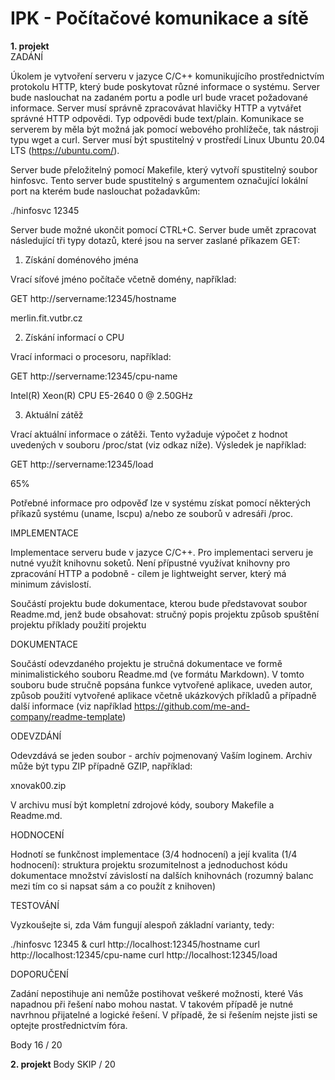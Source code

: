 # IPK - Počítačové komunikace a sítě

**1. projekt**  
  ZADÁNÍ


Úkolem je vytvoření serveru v jazyce C/C++ komunikujícího prostřednictvím protokolu HTTP, který bude poskytovat různé informace o systému. Server bude naslouchat na zadaném portu a podle url bude vracet požadované informace. Server musí správně zpracovávat hlavičky HTTP a vytvářet správné HTTP odpovědi. Typ odpovědi bude text/plain. Komunikace se serverem by měla být možná jak pomocí webového prohlížeče, tak nástroji typu wget a curl. Server musí být spustitelný v prostředí Linux Ubuntu 20.04 LTS  (https://ubuntu.com/).

Server bude přeložitelný pomocí Makefile, který vytvoří spustitelný soubor hinfosvc.
Tento server bude spustitelný s argumentem označující lokální port na kterém bude naslouchat požadavkům:

./hinfosvc 12345


Server bude možné ukončit pomocí CTRL+C. Server bude umět zpracovat následující tři typy dotazů, které jsou na server zaslané příkazem GET:


1. Získání doménového jména

Vrací síťové jméno počítače včetně domény, například:

GET http://servername:12345/hostname

merlin.fit.vutbr.cz


2. Získání informací o CPU 

Vrací informaci o procesoru, například:

GET http://servername:12345/cpu-name


Intel(R) Xeon(R) CPU E5-2640 0 @ 2.50GHz


3. Aktuální zátěž 

Vrací aktuální informace o zátěži. Tento vyžaduje výpočet z hodnot uvedených v souboru /proc/stat (viz odkaz níže). Výsledek je například:

GET http://servername:12345/load

65%

Potřebné informace pro odpověď lze v systému získat pomocí některých příkazů systému (uname, lscpu) a/nebo ze souborů v adresáři /proc. 

IMPLEMENTACE

Implementace serveru bude v jazyce C/C++. Pro implementaci serveru je nutné využít knihovnu soketů. Není přípustné využívat knihovny pro zpracování HTTP a podobně - cílem je lightweight server, který má minimum závislostí.

Součástí projektu bude dokumentace, kterou bude představovat soubor Readme.md, jenž bude obsahovat:
stručný popis projektu
způsob spuštění projektu
příklady použití projektu


DOKUMENTACE

Součástí odevzdaného projektu je stručná dokumentace ve formě minimalistického souboru Readme.md (ve formátu Markdown). V tomto souboru bude stručně popsána funkce vytvořené aplikace, uveden autor, způsob použití vytvořené aplikace včetně ukázkových příkladů a případně další informace (viz například https://github.com/me-and-company/readme-template)

ODEVZDÁNÍ


Odevzdává se jeden soubor - archív pojmenovaný Vaším loginem. Archiv může být typu ZIP případně GZIP, například:

xnovak00.zip

V archivu musí být kompletní zdrojové kódy, soubory Makefile a Readme.md.

HODNOCENÍ

Hodnotí se funkčnost implementace (3/4 hodnocení) a její kvalita (1/4 hodnocení):
struktura projektu
srozumitelnost a jednoduchost kódu
dokumentace
množství závislostí na dalších knihovnách (rozumný balanc mezi tím co si napsat sám a co použít z knihoven)


TESTOVÁNÍ

Vyzkoušejte si, zda Vám fungují alespoň základní varianty, tedy:


./hinfosvc 12345 &
curl http://localhost:12345/hostname
curl http://localhost:12345/cpu-name
curl http://localhost:12345/load


DOPORUČENÍ

Zadání nepostihuje ani nemůže postihovat veškeré možnosti, které Vás napadnou při řešení nabo mohou nastat. V takovém případě je nutné navrhnou přijatelné a logické řešení. V případě, že si řešením nejste jisti se optejte prostřednictvím fóra.

Body 16 / 20

**2. projekt**
Body SKIP / 20
